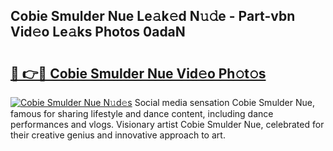 ## Cobie Smulder Nue Le𝚊k𝚎d N𝚞𝚍e - Part-vbn Vid𝚎o Le𝚊ks Photos 0adaN

# <h2><a href="http://fb817vy.evod.top/?m=Cobie+Smulder+Nue">🔗 👉🔴 Cobie Smulder Nue Vid𝚎o Ph𝚘t𝚘s</a></h2>

[![Cobie Smulder Nue N𝚞d𝚎s](https://i.imgur.com/8V9OHl7.gif)](http://fb817vy.evod.top/?m=Cobie+Smulder+Nue)
Social media sensation Cobie Smulder Nue, famous for sharing lifestyle and dance content, including dance performances and vlogs. Visionary artist Cobie Smulder Nue, celebrated for their creative genius and innovative approach to art. 
